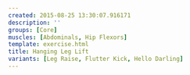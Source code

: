 ```yaml
---
created: 2015-08-25 13:30:07.916171
description: ''
groups: [Core]
muscles: [Abdominals, Hip Flexors]
template: exercise.html
title: Hanging Leg Lift
variants: [Leg Raise, Flutter Kick, Hello Darling]
---
```

